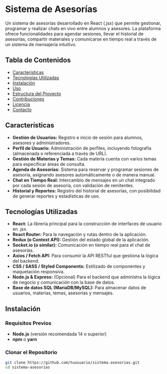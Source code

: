 # Sistema de Asesorías

Un sistema de asesorías desarrollado en React (.jsx) que permite gestionar, programar y realizar chats en vivo entre alumnos y asesores. La plataforma ofrece funcionalidades para agendar sesiones, llevar el historial de asesorías, compartir materiales y comunicarse en tiempo real a través de un sistema de mensajería intuitivo.

## Tabla de Contenidos

- [Características](#características)
- [Tecnologías Utilizadas](#tecnologías-utilizadas)
- [Instalación](#instalación)
- [Uso](#uso)
- [Estructura del Proyecto](#estructura-del-proyecto)
- [Contribuciones](#contribuciones)
- [Licencia](#licencia)
- [Contacto](#contacto)

## Características

- **Gestión de Usuarios:** Registro e inicio de sesión para alumnos, asesores y administradores.  
- **Perfil de Usuario:** Administración de perfiles, incluyendo fotografía (almacenada o referenciada a través de URL).  
- **Gestión de Materias y Temas:** Cada materia cuenta con varios temas para especificar áreas de consulta.  
- **Agenda de Asesorías:** Sistema para reservar y programar sesiones de asesoría, asignando asesores automáticamente o de manera manual.  
- **Chat en Tiempo Real:** Intercambio de mensajes en un chat integrado por cada sesión de asesoría, con validación de remitentes.  
- **Historial y Reportes:** Registro del historial de asesorías, con posibilidad de generar reportes y estadísticas de uso.

## Tecnologías Utilizadas

- **React:** La librería principal para la construcción de interfaces de usuario en .jsx.  
- **React Router:** Para la navegación y rutas dentro de la aplicación.  
- **Redux (o Context API):** Gestión del estado global de la aplicación.  
- **Socket.io (o similar):** Comunicación en tiempo real para el chat de asesorías.  
- **Axios / Fetch API:** Para consumir la API RESTful que gestiona la lógica del backend.  
- **CSS / SASS / Styled Components:** Estilizado de componentes y maquetación responsiva.  
- **Node.js & Express:** (Opcional) Para el backend que administra la lógica de negocio y comunicación con la base de datos.  
- **Base de datos SQL (MariaDB/MySQL):** Para almacenar datos de usuarios, materias, temas, asesorías y mensajes.

## Instalación

### Requisitos Previos

- **Node.js** (versión recomendada 14 o superior)  
- **npm** o **yarn**

### Clonar el Repositorio

```bash
git clone https://github.com/tuusuario/sistema-asesorias.git
cd sistema-asesorias
